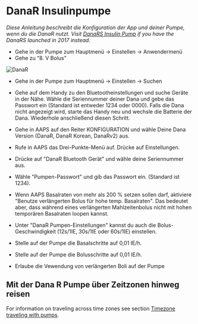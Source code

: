 # DanaR Insulinpumpe

*Diese Anleitung beschreibt die Konfiguration der App und deiner Pumpe, wenn du die DanaR nutzt. Visit [DanaRS Insulin Pump](./DanaRS-Insulin-Pump.md) if you have the DanaRS launched in 2017 instead.*

* Gehe in der Pumpe zum Hauptmenü -> Einstellen -> Anwendermenü
* Gehe zu “8. V Bolus”

![DanaR](../images/danar1.png)

* Gehe in der Pumpe zum Hauptmenü -> Einstellen -> Suchen
* Gehe auf dem Handy zu den Bluetootheinstellungen und suche Geräte in der Nähe. Wähle die Seriennummer deiner Dana und gebe das Passwort ein (Standard ist entweder 1234 oder 0000). Falls die Dana nicht angezeigt wird, starte das Handy neu und wechsle die Batterie der Dana. Wiederhole anschließend diesen Schritt.

* Gehe in AAPS auf den Reiter KONFIGURATION und wähle Deine Dana Version (DanaR, DanaR Korean, DanaRv2) aus.

* Rufe in AAPS das Drei-Punkte-Menü auf. Drücke auf Einstellungen.
* Drücke auf "DanaR Bluetooth Gerät" und wähle deine Seriennummer aus.
* Wähle "Pumpen-Passwort" und gib das Passwort ein. (Standard ist 1234).
* Wenn AAPS Basalraten von mehr als 200 % setzen sollen darf, aktiviere "Benutze verlängerten Bolus für hohe temp. Basalraten". Das bedeutet aber, dass während eines verlängerten Mahlzeitenbolus nicht mit hohen temporären Basalraten loopen kannst.
* Unter "DanaR Pumpen-Einstellungen" kannst du auch die Bolus-Geschwindigkeit (12s/1IE, 30s/1IE oder 60s/1IE) einstellen.
* Stelle auf der Pumpe die Basalschritte auf 0,01 IE/h.
* Stelle auf der Pumpe die Bolusschritte auf 0,01 IE/h.
* Erlaube die Vewendung von verlängerten Boli auf der Pumpe

## Mit der Dana R Pumpe über Zeitzonen hinweg reisen

For information on traveling across time zones see section [Timezone traveling with pumps](../DailyLifeWithAaps/TimezoneTraveling-DaylightSavingTime.md#danarv2-danars).